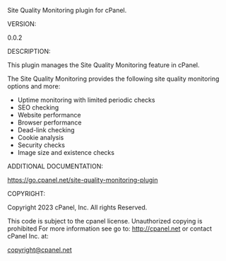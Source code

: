 Site Quality Monitoring plugin for cPanel.

VERSION:

0.0.2

DESCRIPTION:

This plugin manages the Site Quality Monitoring feature in cPanel.

The Site Quality Monitoring provides the following site quality monitoring options and more:

  * Uptime monitoring with limited periodic checks
  * SEO checking
  * Website performance
  * Browser performance
  * Dead-link checking
  * Cookie analysis
  * Security checks
  * Image size and existence checks

ADDITIONAL DOCUMENTATION:

https://go.cpanel.net/site-quality-monitoring-plugin

COPYRIGHT:

Copyright 2023 cPanel, Inc.
All rights Reserved.

This code is subject to the cpanel license. Unauthorized copying is prohibited
For more information see go to: http://cpanel.net or contact cPanel Inc. at:

copyright@cpanel.net